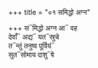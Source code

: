 +++
title = "०१ समिद्धो अग्न"

+++
स᳓मिद्धो अग्न आ᳓ वह  
देवाँ᳓ अद्य᳓ यत᳓स्रुचे  
त᳓न्तुं तनुष्व पूर्वियं᳓  
सुत᳓सोमाय दाशु᳓षे